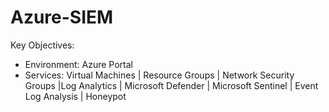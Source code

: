 # Azure-SIEM
Key Objectives:
  - Environment: Azure Portal
  - Services: Virtual Machines | Resource Groups | Network Security Groups |Log Analytics | Microsoft Defender | Microsoft Sentinel | Event Log Analysis | Honeypot
